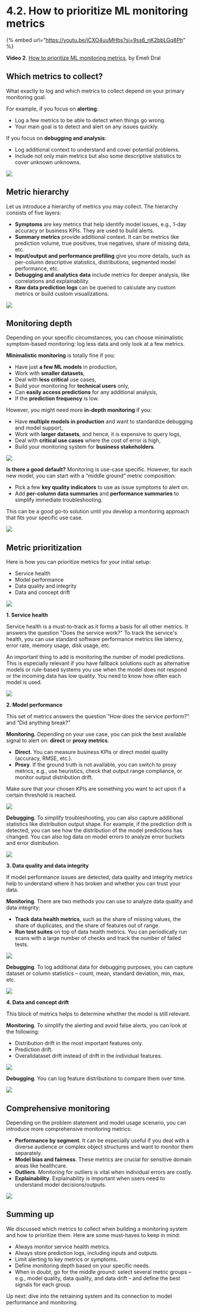 # 4.2. How to prioritize ML monitoring metrics

{% embed url="https://youtu.be/jCXO4uuMHbs?si=9ss6_nK2bbLGq8Ph" %}

**Video 2**. [How to prioritize ML monitoring metrics](https://youtu.be/jCXO4uuMHbs?si=9ss6_nK2bbLGq8Ph), by Emeli Dral

## Which metrics to collect?

What exactly to log and which metrics to collect depend on your primary monitoring goal. 

For example, if you focus on **alerting**:
* Log a few metrics to be able to detect when things go wrong.
* Your main goal is to detect and alert on any issues quickly.

If you focus on **debugging and analysis**:
* Log additional context to understand and cover potential problems.
* Include not only main metrics but also some descriptive statistics to cover unknown unknowns. 

![](<../../../images/2023110\_course\_module4\_fin.018-min.png>)

## Metric hierarchy

Let us introduce a hierarchy of metrics you may collect. The hierarchy consists of five layers:
* **Symptoms** are key metrics that help identify model issues, e.g., 1-day accuracy or business KPIs. They are used to build alerts.
* **Summary metrics** provide additional context. It can be metrics like prediction volume, true positives, true negatives, share of missing data, etc. 
* **Input/output and performance profiling** give you more details, such as per-column descriptive statistics, distributions, segmented model performance, etc. 
* **Debugging and analytics data** include metrics for deeper analysis, like correlations and explainability. 
* **Raw data prediction logs** can be queried to calculate any custom metrics or build custom visualizations. 

![](<../../../images/2023110\_course\_module4\_fin.019-min.png>)

## Monitoring depth

Depending on your specific circumstances, you can choose minimalistic symptom-based monitoring: log less data and only look at a few metrics.   

**Minimalistic monitoring** is totally fine if you: 
* Have just **a few ML models** in production, 
* Work with **smaller datasets**,
* Deal with **less critical** use cases,
* Build your monitoring for **technical users** only,
* Can **easily access predictions** for any additional analysis,
* If the **prediction frequency** is low.

However, you might need more **in-depth monitoring** if you: 
* Have **multiple models in production** and want to standardize debugging and model support, 
* Work with **larger datasets**, and hence, it is expensive to query logs, 
* Deal with **critical use cases** where the cost of error is high, 
* Build your monitoring system for **business stakeholders**.

![](<../../../images/2023110\_course\_module4\_fin.020-min.png>)

**Is there a good default?** Monitoring is use-case specific. However, for each new model, you can start with a “middle ground” metric composition:
* Pick a few **key quality indicators** to use as issue symptoms to alert on.
* Add **per-column data summaries** and **performance summaries** to simplify immediate troubleshooting.

This can be a good go-to solution until you develop a monitoring approach that fits your specific use case. 

![](<../../../images/2023110\_course\_module4\_fin.021-min.png>)

## Metric prioritization 

Here is how you can prioritize metrics for your initial setup:
* Service health
* Model performance
* Data quality and integrity
* Data and concept drift

![](<../../../images/2023110\_course\_module4\_fin.023-min.png>)

**1. Service health**

Service health is a must-to-track as it forms a basis for all other metrics. It answers the question "Does the service work?" To track the service's health, you can use standard software performance metrics like latency, error rate, memory usage, disk usage, etc.

An important thing to add is monitoring the number of model predictions. This is especially relevant if you have fallback solutions such as alternative models or rule-based systems you use when the model does not respond or the incoming data has low quality. You need to know how often each model is used.

![](<../../../images/2023110\_course\_module4\_fin.025-min.png>)

**2. Model performance**

This set of metrics answers the question "How does the service perform?" and “Did anything break?” 

**Monitoring.** Depending on your use case, you can pick the best available signal to alert on: **direct** or **proxy metrics**. 

* **Direct**. You can measure business KPIs or direct model quality (accuracy, RMSE, etc.). 
* **Proxy**. If the ground truth is not available, you can switch to proxy metrics, e.g., use heuristics, check that output range compliance, or monitor output distribution drift. 

Make sure that your chosen KPIs are something you want to act upon if a certain threshold is reached. 

![](<../../../images/2023110\_course\_module4\_fin.028-min.png>)

**Debugging**. To simplify troubleshooting, you can also capture additional statistics like distribution output shape. For example, if the prediction drift is detected, you can see how the distribution of the model predictions has changed. You can also log data on model errors to analyze error buckets and error distribution. 

![](<../../../images/2023110\_course\_module4\_fin.029-min.png>)

**3. Data quality and data integrity**

If model performance issues are detected, data quality and integrity metrics help to understand where it has broken and whether you can trust your data. 

**Monitoring**. There are two methods you can use to analyze data quality and data integrity:
* **Track data health metrics**, such as the share of missing values, the share of duplicates, and the share of features out of range.
* **Run test suites** on top of data health metrics. You can periodically run scans with a large number of checks and track the number of failed tests. 

![](<../../../images/2023110\_course\_module4\_fin.033-min.png>)

**Debugging**. To log additional data for debugging purposes, you can capture dataset or column statistics – count, mean, standard deviation, min, max, etc. 

![](<../../../images/2023110\_course\_module4\_fin.034-min.png>)

**4. Data and concept drift**

This block of metrics helps to determine whether the model is still relevant.

**Monitoring**. To simplify the alerting and avoid false alerts, you can look at the following:
* Distribution drift in the most important features only.
* Prediction drift. 
* Overalldataset drift instead of drift in the individual features.

![](<../../../images/2023110\_course\_module4\_fin.036-min.png>)

**Debugging**. You can log feature distributions to compare them over time.

![](<../../../images/2023110\_course\_module4\_fin.037-min.png>)

## Comprehensive monitoring

Depending on the problem statement and model usage scenario, you can introduce more comprehensive monitoring metrics: 
* **Performance by segment**. It can be especially useful if you deal with a diverse audience or complex object structures and want to monitor them separately. 
* **Model bias and fairness**. These metrics are crucial for sensitive domain areas like healthcare.
* **Outliers**. Monitoring for outliers is vital when individual errors are costly.
* **Explainability**. Explainability is important when users need to understand model decisions/outputs.

![](<../../../images/2023110\_course\_module4\_fin.038-min.png>)

## Summing up

We discussed which metrics to collect when building a monitoring system and how to prioritize them. Here are some must-haves to keep in mind:
* Always monitor service health metrics. 
* Always store prediction logs, including inputs and outputs.
* Limit alerting to key metrics or symptoms.
* Define monitoring depth based on your specific needs. 
* When in doubt, go for the middle ground: select several metric groups – e.g., model quality, data quality, and data drift – and define the best signals for each group. 

Up next: dive into the retraining system and its connection to model performance and monitoring.
